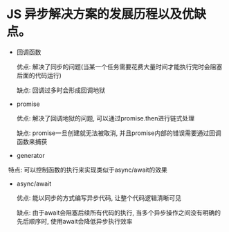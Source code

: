 # JS 异步解决方案的发展历程以及优缺点。 

- 回调函数

  优点: 解决了同步的问题(当某一个任务需要花费大量时间才能执行完时会阻塞后面的代码运行)

   缺点: 回调过多时会形成回调地狱

- promise

  优点: 解决了回调地狱的问题, 可以通过promise.then进行链式处理

  缺点: promise一旦创建就无法被取消, 并且promise内部的错误需要通过回调函数来捕获

- generator

​        特点: 可以控制函数的执行来实现类似于async/await的效果

- async/await 

  优点: 能以同步的方式编写异步代码, 让整个代码逻辑清晰可见

  缺点: 由于await会阻塞后续所有代码的执行, 当多个异步操作之间没有明确的先后顺序时, 使用await会降低异步执行效率

